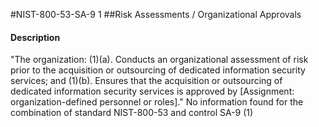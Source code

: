 #NIST-800-53-SA-9 1
##Risk Assessments / Organizational Approvals
#### Description
"The organization:
   (1)(a).  Conducts an organizational assessment of risk prior to the acquisition or outsourcing of dedicated information security services; and
   (1)(b).  Ensures that the acquisition or outsourcing of dedicated information security services is approved by [Assignment: organization-defined personnel or roles]."
No information found for the combination of standard NIST-800-53 and control SA-9 (1)
